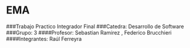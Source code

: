 # EMA
###Trabajo Practico Integrador Final 
###Catedra: Desarrollo de Software 
###Grupo: 3
####Profesor: Sebastian Ramirez	, Federico Brucchieri 
####Integrantes: Raúl Ferreyra
